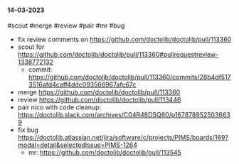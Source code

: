 #### 14-03-2023
#scout #merge #review #pair #mr #bug 

- fix review comments on https://github.com/doctolib/doctolib/pull/113360
- scout for https://github.com/doctolib/doctolib/pull/113360#pullrequestreview-1338772132
	- commit: https://github.com/doctolib/doctolib/pull/113360/commits/28b4df5173516afd4caff4ddc093566967afc67c
- merge https://github.com/doctolib/doctolib/pull/113360
- review https://github.com/doctolib/doctolib/pull/113446
- pair nico with code cleanup: https://doctolib.slack.com/archives/C04R48DSQ80/p1678789525036639
- fix bug https://doctolib.atlassian.net/jira/software/c/projects/PIMS/boards/169?modal=detail&selectedIssue=PIMS-1264
	- mr: https://github.com/doctolib/doctolib/pull/113545